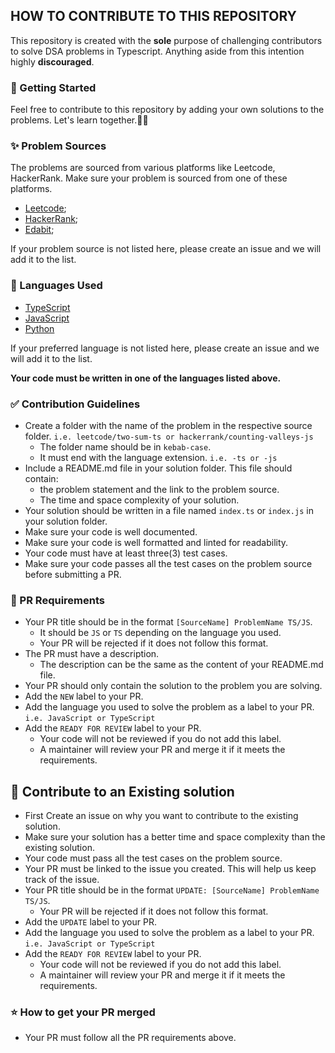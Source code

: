 ## HOW TO CONTRIBUTE TO THIS REPOSITORY

This repository is created with the **sole** purpose of challenging contributors to solve DSA problems in Typescript. 
Anything aside from this intention highly **discouraged**.

### :dart: Getting Started
Feel free to contribute to this repository by adding your own solutions to the problems. Let's learn together.👯‍♂️

### :sparkles: Problem Sources
The problems are sourced from various platforms like Leetcode, HackerRank.
Make sure your problem is sourced from one of these platforms.
- [Leetcode](https://leetcode.com/);
- [HackerRank](https://www.hackerrank.com/);
- [Edabit](https://www.edabit.com/);
  
If your problem source is not listed here, please create an issue and we will add it to the list.

### :rocket: Languages Used
- [TypeScript](https://www.typescriptlang.org/)
- [JavaScript](https://www.javascript.com/)
- [Python](https://www.python.org/)

If your preferred language is not listed here, please create an issue and we will add it to the list.

**Your code must be written in one of the languages listed above.**

### :white_check_mark: Contribution Guidelines
- Create a folder with the name of the problem in  the respective source folder. `i.e. leetcode/two-sum-ts or hackerrank/counting-valleys-js`
  - The folder name should be in `kebab-case`.
  - It must end with the language extension. `i.e. -ts or -js`
- Include a README.md file in your solution folder. This file should contain:
  -  the problem statement and the link to the problem source.
  -  The time and space complexity of your solution.
- Your solution should be written in a file named `index.ts` or `index.js` in your solution folder.
- Make sure your code is well documented.
- Make sure your code is well formatted and linted for readability.
- Your code must have at least three(3) test cases.
- Make sure your code passes all the test cases on the problem source before submitting a PR.


### :checkered_flag: PR Requirements
- Your PR title should be in the format `[SourceName] ProblemName TS/JS`.
  - It should be `JS` or `TS` depending on the language you used.
  - Your PR will be rejected if it does not follow this format.
- The PR must have a description.
  - The description can be the same as the content of your README.md file.
- Your PR should only contain the solution to the problem you are solving.
- Add the `NEW` label to your PR.
- Add the language you used to solve the problem as a label to your PR. `i.e. JavaScript or TypeScript`
- Add the `READY FOR REVIEW` label to your PR.
  - Your code will not be reviewed if you do not add this label.
  - A maintainer will review your PR and merge it if it meets the requirements.

## :checkered_flag: Contribute to an Existing solution
- First Create an issue on why you want to contribute to the existing solution.
- Make sure your solution has a better time and space complexity than the existing solution.
- Your code must pass all the test cases on the problem source.
- Your PR must be linked to the issue you created. This will help us keep track of the issue.
- Your PR title should be in the format `UPDATE: [SourceName] ProblemName TS/JS`.
  - Your PR will be rejected if it does not follow this format.
- Add the `UPDATE` label to your PR.
- Add the language you used to solve the problem as a label to your PR. `i.e. JavaScript or TypeScript`
- Add the `READY FOR REVIEW` label to your PR.
  - Your code will not be reviewed if you do not add this label.
  - A maintainer will review your PR and merge it if it meets the requirements.

### :star: How to get your PR merged
- Your PR must follow all the PR requirements above.